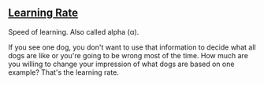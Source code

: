 ## [Learning Rate](#learning_rate)

Speed of learning. Also called alpha (α).

If you see one dog, you don't want to use that information to decide what all dogs are like or you're going to be wrong most of the time. How much are you willing to change your impression of what dogs are based on one example? That's the learning rate.